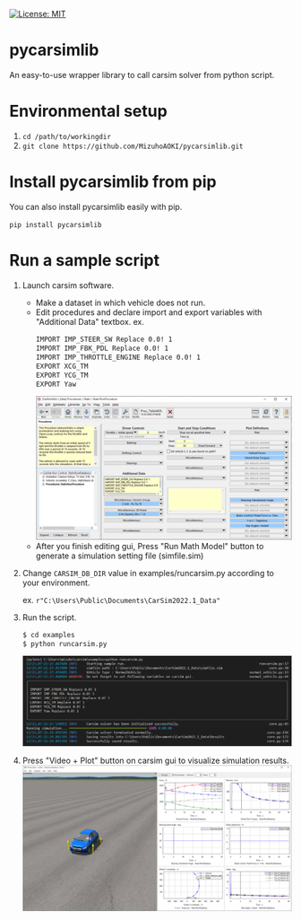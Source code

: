 [![License: MIT](https://img.shields.io/badge/License-MIT-blue.svg)](https://opensource.org/licenses/MIT)

# pycarsimlib
An easy-to-use wrapper library to call carsim solver from python script.

# Environmental setup

1. `cd /path/to/workingdir`
1. `git clone https://github.com/MizuhoAOKI/pycarsimlib.git`

# Install pycarsimlib from pip
You can also install pycarsimlib easily with pip.

`pip install pycarsimlib`

# Run a sample script
1. Launch carsim software.
    - Make a dataset in which vehicle does not run.
    - Edit procedures and declare import and export variables with "Additional Data" textbox. ex.
        ```
        IMPORT IMP_STEER_SW Replace 0.0! 1
        IMPORT IMP_FBK_PDL Replace 0.0! 1
        IMPORT IMP_THROTTLE_ENGINE Replace 0.0! 1
        EXPORT XCG_TM
        EXPORT YCG_TM
        EXPORT Yaw
        ```
        ![](./media/carsim_procedures_window.png)
    - After you finish editing gui, Press "Run Math Model" button to generate a simulation setting file (simfile.sim)

1. Change `CARSIM_DB_DIR` value in examples/runcarsim.py according to your environment. 

    ex. `r"C:\Users\Public\Documents\CarSim2022.1_Data"`
1. Run the script.
    ```
    $ cd examples
    $ python runcarsim.py
    ```
    ![](./media/runcarsim_shell_output.png)
1. Press "Video + Plot" button on carsim gui to visualize simulation results.
![](./media/carsim_visualizer_window.png)
